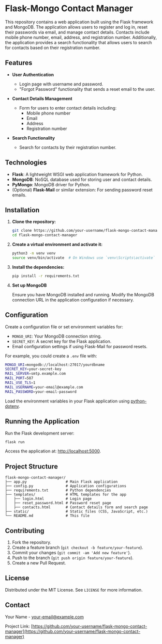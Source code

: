 # Flask-Mongo Contact Manager

This repository contains a web application built using the Flask framework and MongoDB. The application allows users to register and log in, reset their passwords via email, and manage contact details. Contacts include mobile phone number, email, address, and registration number. Additionally, the application provides a search functionality that allows users to search for contacts based on their registration number.

## Features

- **User Authentication**
  - Login page with username and password.
  - "Forgot Password" functionality that sends a reset email to the user.
- **Contact Details Management**

  - Form for users to enter contact details including:
    - Mobile phone number
    - Email
    - Address
    - Registration number

- **Search Functionality**
  - Search for contacts by their registration number.

## Technologies

- **Flask**: A lightweight WSGI web application framework for Python.
- **MongoDB**: NoSQL database used for storing user and contact details.
- **PyMongo**: MongoDB driver for Python.
- (Optional) **Flask-Mail** or similar extension: For sending password reset emails.

## Installation

1. **Clone the repository:**

   ```bash
   git clone https://github.com/your-username/flask-mongo-contact-manager.git
   cd flask-mongo-contact-manager
   ```

2. **Create a virtual environment and activate it:**

   ```bash
   python3 -m venv venv
   source venv/bin/activate  # On Windows use `venv\Scripts\activate`
   ```

3. **Install the dependencies:**

   ```bash
   pip install -r requirements.txt
   ```

4. **Set up MongoDB**

   Ensure you have MongoDB installed and running. Modify the MongoDB connection URL in the application configuration if necessary.

## Configuration

Create a configuration file or set environment variables for:

- `MONGO_URI`: Your MongoDB connection string.
- `SECRET_KEY`: A secret key for the Flask application.
- Email configuration settings if using Flask-Mail for password resets.

For example, you could create a `.env` file with:

```bash
MONGO_URI=mongodb://localhost:27017/yourdbname
SECRET_KEY=your-secret-key
MAIL_SERVER=smtp.example.com
MAIL_PORT=587
MAIL_USE_TLS=1
MAIL_USERNAME=your-email@example.com
MAIL_PASSWORD=your-email-password
```

Load the environment variables in your Flask application using [python-dotenv](https://github.com/theskumar/python-dotenv).

## Running the Application

Run the Flask development server:

```bash
flask run
```

Access the application at: [http://localhost:5000](http://localhost:5000).

## Project Structure

```
flask-mongo-contact-manager/
├── app.py                  # Main Flask application
├── config.py               # Application configurations
├── requirements.txt        # Python dependencies
├── templates/              # HTML templates for the app
│   ├── login.html          # Login page
│   ├── reset_password.html # Password reset page
│   ├── contacts.html       # Contact details form and search page
├── static/                 # Static files (CSS, JavaScript, etc.)
└── README.md               # This file
```

## Contributing

1. Fork the repository.
2. Create a feature branch (`git checkout -b feature/your-feature`).
3. Commit your changes (`git commit -am 'Add new feature'`).
4. Push to the branch (`git push origin feature/your-feature`).
5. Create a new Pull Request.

## License

Distributed under the MIT License. See `LICENSE` for more information.

## Contact

Your Name - [your-email@example.com](mailto:your-email@example.com)

Project Link: [https://github.com/your-username/flask-mongo-contact-manager](https://github.com/your-username/flask-mongo-contact-manager)

